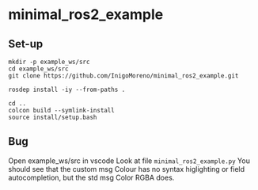 # minimal_ros2_example
## Set-up

```
mkdir -p example_ws/src
cd example_ws/src
git clone https://github.com/InigoMoreno/minimal_ros2_example.git

rosdep install -iy --from-paths .

cd ..
colcon build --symlink-install
source install/setup.bash
```

## Bug

Open example_ws/src in vscode
Look at file `minimal_ros2_example.py`
You should see that the custom msg Colour has no syntax higlighting or field autocompletion, but the std msg Color RGBA does.
